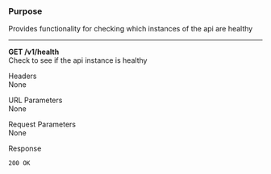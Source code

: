 ### Purpose

Provides functionality for checking which instances of the api are healthy

---

**GET /v1/health** <br />
Check to see if the api instance is healthy

Headers <br />
None

URL Parameters <br />
None

Request Parameters <br />
None

Response
```
200 OK
```